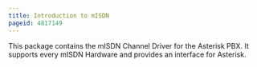 ```yaml
---
title: Introduction to mISDN
pageid: 4817149
---
```


This package contains the mISDN Channel Driver for the Asterisk PBX. It supports every mISDN Hardware and provides an interface for Asterisk.
